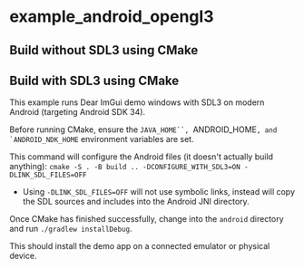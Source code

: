 # example_android_opengl3

## Build without SDL3 using CMake

## Build with SDL3 using CMake

This example runs Dear ImGui demo windows with SDL3 on modern Android (targeting Android SDK 34).

Before running CMake, ensure the `JAVA_HOME``, `ANDROID_HOME``, and `ANDROID_NDK_HOME`` environment variables are set.

This command will configure the Android files (it doesn't actually build anything): `cmake -S . -B build .. -DCONFIGURE_WITH_SDL3=ON -DLINK_SDL_FILES=OFF`
  * Using `-DLINK_SDL_FILES=OFF` will not use symbolic links, instead will copy the SDL sources and includes into the Android JNI directory.

Once CMake has finished successfully, change into the `android` directory and run `./gradlew installDebug`. 

This should install the demo app on a connected emulator or physical device.
